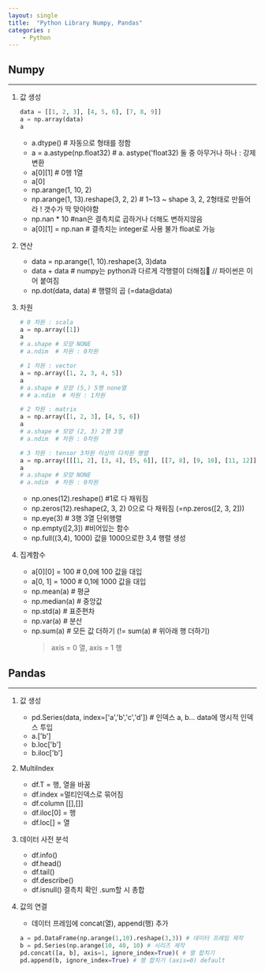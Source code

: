 ```yaml
---
layout: single
title:  "Python Library Numpy, Pandas"
categories : 
    - Python
---
```


## Numpy
---
1. 값 생성

    ```python
    data = [[1, 2, 3], [4, 5, 6], [7, 8, 9]]
    a = np.array(data)
    a
    ```

    - a.dtype() # 자동으로 형태를 정함
    - a = a.astype(np.float32) # a. astype('float32) 둘 중 아무거나 하나 : 강제변환
    - a[0][1]  # 0행 1열
    - a[0]
    - np.arange(1, 10, 2)
    - np.arange(1, 13).reshape(3, 2, 2) # 1~13 ~ shape 3, 2, 2형태로 만들어라 ! 갯수가 딱 맞아야함
    - np.nan * 10 #nan은 결측치로 곱하거나 더해도 변하지않음
    - a[0][1] = np.nan # 결측치는 integer로 사용 불가 float로 가능

2. 연산
    - data = np.arange(1, 10).reshape(3, 3)data
    - data + data # numpy는 python과 다르게 각행렬이 더해짐 // 파이썬은 이어 붙여짐
    - np.dot(data, data) # 행렬의 곱 (=data@data)

3. 차원
    ```python
    # 0 차원 : scala
    a = np.array([1])
    a
    # a.shape # 모양 NONE
    # a.ndim  # 차원 : 0차원
    ```
    
    ```python
    # 1 차원 : vector
    a = np.array([1, 2, 3, 4, 5])
    a
    # a.shape # 모양 (5,) 5행 none열
    # # a.ndim  # 차원 : 1차원
    ```

    ```python
    # 2 차원 : matrix
    a = np.array([1, 2, 3], [4, 5, 6])
    a
    # a.shape # 모양 (2, 3) 2행 3열
    # a.ndim  # 차원 : 0차원
    ```

    ```python
    # 3 차원 : tensor 3차원 이상의 다차원 행렬
    a = np.array([[[1, 2], [3, 4], [5, 6]], [[7, 8], [9, 10], [11, 12]]])
    a
    # a.shape # 모양 NONE
    # a.ndim  # 차원 : 0차원
    ```
    - np.ones(12).reshape() #1로 다 채워짐
    - np.zeros(12).reshape(2, 3, 2) 0으로 다 채워짐 (=np.zeros([2, 3, 2]))
    - np.eye(3) # 3행 3열 단위행렬
    - np.empty([2,3]) #비어있는 함수
    - np.full((3,4), 1000) 값을 1000으로한 3,4 행렬 생성

3. 집계함수
    - a[0][0] = 100 # 0,0에 100 값을 대입
    - a[0, 1] = 1000 # 0,1에 1000 값을 대입
    - np.mean(a) # 평균
    - np.median(a) # 중앙값
    - np.std(a) # 표준편차
    - np.var(a) # 분산
    - np.sum(a) # 모든 값 더하기 (!= sum(a) # 위아래 행 더하기)
        > axis = 0 열, axis = 1 행


## Pandas
---
1. 값 생성
    - pd.Series(data, index=['a','b','c','d']) # 인덱스 a, b... data에 명시적 인덱스 투입
    - a.['b']
    - b.loc['b']
    - b.iloc['b']
2. MultiIndex
    - df.T = 행, 열을 바꿈
    - df.index  =멀티인덱스로 묶어짐
    - df.column [[],[]]
    - df.iloc[0] = 행
    - df.loc[] = 열

3. 데이터 사전 분석
    - df.info()
    - df.head()
    - df.tail()
    - df.describe()
    - df.isnull() 결측치 확인 .sum할 시 총합
4. 값의 연결

    - 데이터 프레임에 concat(열), append(행) 추가
    ```python
    a = pd.DataFrame(np.arange(1,10).reshape(3,3)) # 데이터 프레임 제작
    b = pd.Series(np.arange(10, 40, 10) # 시리즈 제작
    pd.concat([a, b], axis=1, ignore_index=True)( # 열 합치기
    pd.append(b, ignore_index=True) # 행 합치기 (axis=0) default 
    ```
